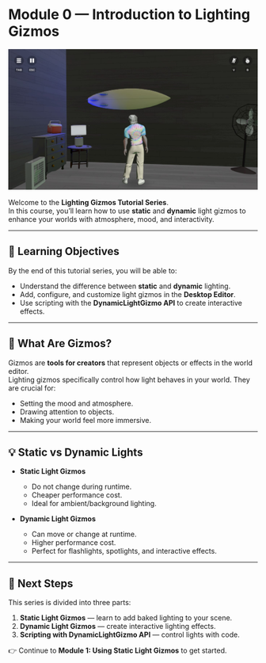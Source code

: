 # Module 0 — Introduction to Lighting Gizmos

![An atmospheric scene.](/docs/lighting-tutorial/media/hero.jpg)

Welcome to the **Lighting Gizmos Tutorial Series**.  
In this course, you’ll learn how to use **static** and **dynamic** light gizmos to enhance your worlds with atmosphere, mood, and interactivity.

---

## 🎯 Learning Objectives
By the end of this tutorial series, you will be able to:
- Understand the difference between **static** and **dynamic** lighting.
- Add, configure, and customize light gizmos in the **Desktop Editor**.
- Use scripting with the **DynamicLightGizmo API** to create interactive effects.

---

## 📖 What Are Gizmos?
Gizmos are **tools for creators** that represent objects or effects in the world editor.  
Lighting gizmos specifically control how light behaves in your world. They are crucial for:
- Setting the mood and atmosphere.
- Drawing attention to objects.
- Making your world feel more immersive.

---

## 💡 Static vs Dynamic Lights
- **Static Light Gizmos**  
  - Do not change during runtime.  
  - Cheaper performance cost.  
  - Ideal for ambient/background lighting.  

- **Dynamic Light Gizmos**  
  - Can move or change at runtime.  
  - Higher performance cost.  
  - Perfect for flashlights, spotlights, and interactive effects.  

---

## 🚀 Next Steps
This series is divided into three parts:
1. **Static Light Gizmos** — learn to add baked lighting to your scene.  
2. **Dynamic Light Gizmos** — create interactive lighting effects.  
3. **Scripting with DynamicLightGizmo API** — control lights with code.  

👉 Continue to **Module 1: Using Static Light Gizmos** to get started.
